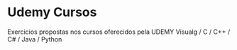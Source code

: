 # Udemy Cursos
 Exercicios propostas nos cursos oferecidos pela UDEMY Visualg / C / C++ / C# / Java / Python
